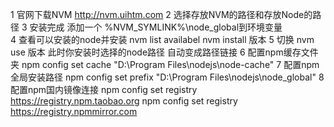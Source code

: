 1 官网下载NVM http://nvm.uihtm.com
2 选择存放NVM的路径和存放Node的路径
3 安装完成 添加一个 %NVM_SYMLINK%\node_global到环境变量  
4 查看可以安装的node并安装  nvm list availabel  nvm install 版本
5 切换 nvm use 版本  此时你安装时选择的node路径 自动变成路径链接
6 配置npm缓存文件夹 npm config set cache "D:\Program Files\nodejs\node-cache"
7 配置npm全局安装路径  npm config set prefix "D:\Program Files\nodejs\node_global"
8 配置npm国内镜像连接  npm config set registry https://registry.npm.taobao.org    npm config set registry https://registry.npmmirror.com
